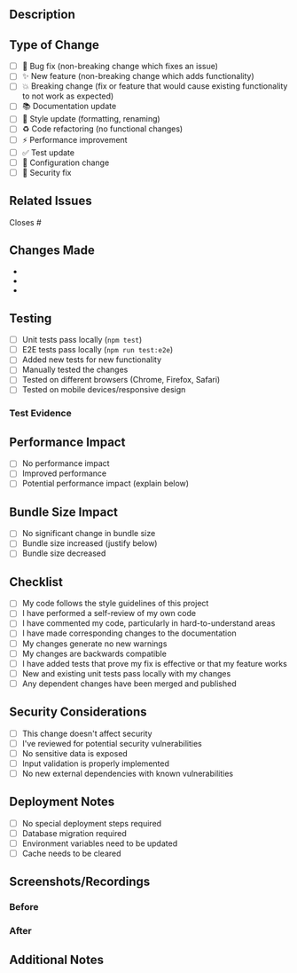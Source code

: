 ## Description

<!-- Provide a brief description of the changes in this PR -->

## Type of Change

<!-- Mark the relevant option with an "x" -->

- [ ] 🐛 Bug fix (non-breaking change which fixes an issue)
- [ ] ✨ New feature (non-breaking change which adds functionality)
- [ ] 💥 Breaking change (fix or feature that would cause existing functionality to not work as expected)
- [ ] 📚 Documentation update
- [ ] 🎨 Style update (formatting, renaming)
- [ ] ♻️ Code refactoring (no functional changes)
- [ ] ⚡ Performance improvement
- [ ] ✅ Test update
- [ ] 🔧 Configuration change
- [ ] 🔐 Security fix

## Related Issues

<!-- Link to related issues -->

Closes #

## Changes Made

<!-- List the specific changes made in this PR -->

-
-
-

## Testing

<!-- Describe the tests you ran to verify your changes -->

- [ ] Unit tests pass locally (`npm test`)
- [ ] E2E tests pass locally (`npm run test:e2e`)
- [ ] Added new tests for new functionality
- [ ] Manually tested the changes
- [ ] Tested on different browsers (Chrome, Firefox, Safari)
- [ ] Tested on mobile devices/responsive design

### Test Evidence

<!-- Add screenshots or recordings if applicable -->

## Performance Impact

<!-- Describe any performance implications -->

- [ ] No performance impact
- [ ] Improved performance
- [ ] Potential performance impact (explain below)

## Bundle Size Impact

<!-- Run `npm run build` and check bundle sizes -->

- [ ] No significant change in bundle size
- [ ] Bundle size increased (justify below)
- [ ] Bundle size decreased

## Checklist

<!-- Mark completed items with an "x" -->

- [ ] My code follows the style guidelines of this project
- [ ] I have performed a self-review of my own code
- [ ] I have commented my code, particularly in hard-to-understand areas
- [ ] I have made corresponding changes to the documentation
- [ ] My changes generate no new warnings
- [ ] My changes are backwards compatible
- [ ] I have added tests that prove my fix is effective or that my feature works
- [ ] New and existing unit tests pass locally with my changes
- [ ] Any dependent changes have been merged and published

## Security Considerations

<!-- Check all that apply -->

- [ ] This change doesn't affect security
- [ ] I've reviewed for potential security vulnerabilities
- [ ] No sensitive data is exposed
- [ ] Input validation is properly implemented
- [ ] No new external dependencies with known vulnerabilities

## Deployment Notes

<!-- Add any special instructions for deployment -->

- [ ] No special deployment steps required
- [ ] Database migration required
- [ ] Environment variables need to be updated
- [ ] Cache needs to be cleared

## Screenshots/Recordings

<!-- If applicable, add screenshots or recordings to help explain your changes -->

### Before

<!-- Add before screenshots -->

### After

<!-- Add after screenshots -->

## Additional Notes

<!-- Add any additional context or notes for reviewers -->

